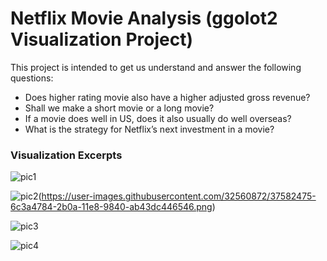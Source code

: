 # Netflix Movie Analysis (ggolot2 Visualization Project)

This project is intended to get us understand and answer the following questions:
-	Does higher rating movie also have a higher adjusted gross revenue?
-	Shall we make a short movie or a long movie?
-	If a movie does well in US, does it also usually do well overseas? 
-	What is the strategy for Netflix’s next investment in a movie?


### **Visualization Excerpts**
![pic1](https://user-images.githubusercontent.com/32560872/37582235-406e529a-2b09-11e8-9bb5-dd4f96a432ab.png)

![pic2](https://user-images.githubusercontent.com/32560872/37582461-50e59e16-2b0a-11e8-9aa9-182e7d49a2de.png)(https://user-images.githubusercontent.com/32560872/37582475-6c3a4784-2b0a-11e8-9840-ab43dc446546.png)

![pic3](https://user-images.githubusercontent.com/32560872/37582475-6c3a4784-2b0a-11e8-9840-ab43dc446546.png)

![pic4](https://user-images.githubusercontent.com/32560872/37582483-75ce408e-2b0a-11e8-982f-c873a889e58b.png)
